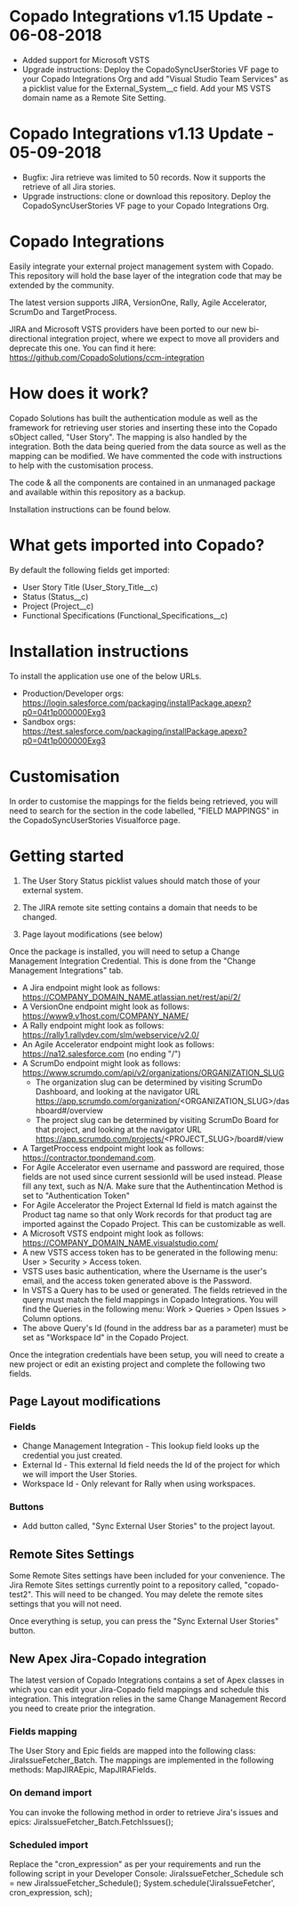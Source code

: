# Copado Integrations v1.15 Update - 06-08-2018
- Added support for Microsoft VSTS
- Upgrade instructions: Deploy the CopadoSyncUserStories VF page to your Copado Integrations Org and add "Visual Studio Team Services" as a picklist value for the External_System__c field. Add your MS VSTS domain name as a Remote Site Setting.

# Copado Integrations v1.13 Update - 05-09-2018
- Bugfix: Jira retrieve was limited to 50 records. Now it supports the retrieve of all Jira stories.
- Upgrade instructions: clone or download this repository. Deploy the CopadoSyncUserStories VF page to your Copado Integrations Org.

# Copado Integrations
Easily integrate your external project management system with Copado.  This repository will hold the base layer of the integration code that may be extended by the community.

The latest version supports JIRA, VersionOne, Rally, Agile Accelerator, ScrumDo and TargetProcess.

JIRA and Microsoft VSTS providers have been ported to our new bi-directional integration project, where we expect to move all providers and deprecate this one. You can find it here: https://github.com/CopadoSolutions/ccm-integration

# How does it work?
Copado Solutions has built the authentication module as well as the framework for retrieving user stories and inserting these into the Copado sObject called, "User Story".  The mapping is also handled by the integration.  Both the data being queried from the data source as well as the mapping can be modified.  We have commented the code with instructions to help with the customisation process.

The code & all the components are contained in an unmanaged package and available within this repository as a backup.

Installation instructions can be found below.

# What gets imported into Copado?
By default the following fields get imported:
- User Story Title (User_Story_Title__c)
- Status (Status__c)
- Project (Project__c)
- Functional Specifications (Functional_Specifications__c)

# Installation instructions
To install the application use one of the below URLs.
- Production/Developer orgs: https://login.salesforce.com/packaging/installPackage.apexp?p0=04t1p000000Exg3
- Sandbox orgs: https://test.salesforce.com/packaging/installPackage.apexp?p0=04t1p000000Exg3

# Customisation
In order to customise the mappings for the fields being retrieved, you will need to search for the section in the code labelled, "FIELD MAPPINGS" in the CopadoSyncUserStories Visualforce page.

# Getting started
1) The User Story Status picklist values should match those of your external system.

2) The JIRA remote site setting contains a domain that needs to be changed. 

3) Page layout modifications (see below) 


Once the package is installed, you will need to setup a Change Management Integration Credential.
This is done from the "Change Management Integrations" tab.
- A Jira endpoint might look as follows: https://COMPANY_DOMAIN_NAME.atlassian.net/rest/api/2/
- A VersionOne endpoint might look as follows: https://www9.v1host.com/COMPANY_NAME/
- A Rally endpoint might look as follows: https://rally1.rallydev.com/slm/webservice/v2.0/
- An Agile Accelerator endpoint might look as follows: https://na12.salesforce.com (no ending "/")
- A ScrumDo endpoint might look as follows: https://www.scrumdo.com/api/v2/organizations/ORGANIZATION_SLUG
	- The organization slug can be determined by visiting ScrumDo Dashboard, and looking at the navigator URL
		https://app.scrumdo.com/organization/<ORGANIZATION_SLUG>/dashboard#/overview
	- The project slug can be determined by visiting ScrumDo Board for that project, and looking at the navigator URL
		https://app.scrumdo.com/projects/<PROJECT_SLUG>/board#/view
- A TargetProccess endpoint might look as follows: https://contractor.tpondemand.com. 
- For Agile Accelerator even username and password are required, those fields are not used since current sessionId will be used instead. Please fill any text, such as N/A. Make sure that the Authentincation Method is set to "Authentication Token"
- For Agile Accelerator the Project External Id field is match against the Product tag name so that only Work records for that product tag are imported against the Copado Project. This can be customizable as well.
- A Microsoft VSTS endpoint might look as follows: https://COMPANY_DOMAIN_NAME.visualstudio.com/
- A new VSTS access token has to be generated in the following menu: User > Security > Access token.
- VSTS uses basic authentication, where the Username is the user's email, and the access token generated above is the Password.
- In VSTS a Query has to be used or generated. The fields retrieved in the query must match the field mappings in Copado Integrations. You will find the Queries in the following menu: Work > Queries > Open Issues > Column options.
- The above Query's Id (found in the address bar as a parameter) must be set as "Workspace Id" in the Copado Project.

Once the integration credentials have been setup, you will need to create a new project or edit an existing project and complete the following two fields.

## Page Layout modifications

### Fields
- Change Management Integration - This lookup field looks up the credential you just created.
- External Id - This external Id field needs the Id of the project for which we will import the User Stories.
- Workspace Id - Only relevant for Rally when using workspaces.

### Buttons
- Add button called, "Sync External User Stories" to the project layout.

## Remote Sites Settings
Some Remote Sites settings have been included for your convenience.  The Jira Remote Sites settings currently point to a repository called, "copado-test2".  This will need to be changed.
You may delete the remote sites settings that you will not need.

Once everything is setup, you can press the "Sync External User Stories" button.

## New Apex Jira-Copado integration
The latest version of Copado Integrations contains a set of Apex classes in which you can edit your Jira-Copado field mappings and schedule this integration.
This integration relies in the same Change Management Record you need to create prior the integration.

### Fields mapping
The User Story and Epic fields are mapped into the following class: JiraIssueFetcher_Batch.
The mappings are implemented in the following methods: MapJIRAEpic, MapJIRAFields.

### On demand import
You can invoke the following method in order to retrieve Jira's issues and epics: JiraIssueFetcher_Batch.FetchIssues();

### Scheduled import
Replace the "cron_expression" as per your requirements and run the following script in your Developer Console:
	JiraIssueFetcher_Schedule sch = new JiraIssueFetcher_Schedule();
        System.schedule('JiraIssueFetcher', cron_expression, sch);
